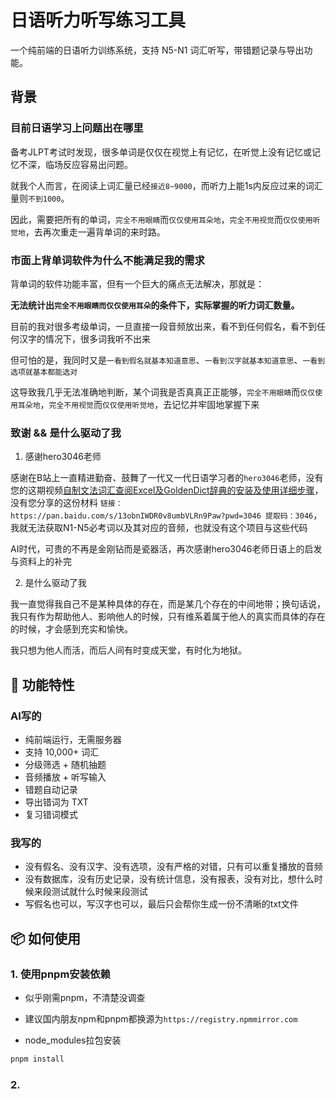 # 日语听力听写练习工具

一个纯前端的日语听力训练系统，支持 N5-N1 词汇听写，带错题记录与导出功能。

## 背景

### 目前日语学习上问题出在哪里

备考JLPT考试时发现，很多单词是仅仅在视觉上有记忆，在听觉上没有记忆或记忆不深，临场反应容易出问题。

就我个人而言，在阅读上词汇量已经`接近8~9000`，而听力上能1s内反应过来的词汇量则`不到1000`。

因此，需要把所有的单词，`完全不用眼睛`而`仅仅使用耳朵地`，`完全不用视觉`而`仅仅使用听觉地`，去再次重走一遍背单词的来时路。

### 市面上背单词软件为什么不能满足我的需求

背单词的软件功能丰富，但有一个巨大的痛点无法解决，那就是：

**无法统计出`完全不用眼睛而仅仅使用耳朵`的条件下，实际掌握的听力词汇数量。**

目前的我对很多考级单词，一旦直接一段音频放出来，看不到任何假名，看不到任何汉字的情况下，很多词我听不出来

但可怕的是，我同时又是`一看到假名就基本知道意思`、`一看到汉字就基本知道意思`、`一看到选项就基本都能选对`

这导致我几乎无法准确地判断，某个词我是否真真正正能够，`完全不用眼睛`而`仅仅使用耳朵地`，`完全不用视觉`而`仅仅使用听觉地`，去记忆并牢固地掌握下来

### 致谢 && 是什么驱动了我

1. 感谢hero3046老师

感谢在B站上一直精进勤奋、鼓舞了一代又一代日语学习者的`hero3046`老师，没有您的这期视频[自制文法词汇查阅Excel及GoldenDict辞典的安装及使用详细步骤](https://www.bilibili.com/video/BV1eS421P7DA)，没有您分享的这份材料
`链接：https://pan.baidu.com/s/13obnIWDR0v8umbVLRn9Paw?pwd=3046 提取码：3046`，我就无法获取N1-N5必考词以及其对应的音频，也就没有这个项目与这些代码

AI时代，可贵的不再是金刚钻而是瓷器活，再次感谢hero3046老师日语上的启发与资料上的补完

2. 是什么驱动了我

我一直觉得我自己不是某种具体的存在，而是某几个存在的中间地带；换句话说，我只有作为帮助他人、影响他人的时候，只有维系着属于他人的真实而具体的存在的时候，才会感到充实和愉快。

我只想为他人而活，而后人间有时变成天堂，有时化为地狱。

## 🔧 功能特性

### AI写的

- 纯前端运行，无需服务器
- 支持 10,000+ 词汇
- 分级筛选 + 随机抽题
- 音频播放 + 听写输入
- 错题自动记录
- 导出错词为 TXT
- 复习错词模式

### 我写的

- 没有假名、没有汉字、没有选项，没有严格的对错，只有可以重复播放的音频
- 没有数据库，没有历史记录，没有统计信息，没有报表，没有对比，想什么时候来段测试就什么时候来段测试
- 写假名也可以，写汉字也可以，最后只会帮你生成一份不清晰的txt文件

## 📦 如何使用

### 1. 使用pnpm安装依赖

- 似乎刚需pnpm，不清楚没调查

- 建议国内朋友npm和pnpm都换源为`https://registry.npmmirror.com`

- node_modules拉包安装

```bash
pnpm install
```

### 2. 
